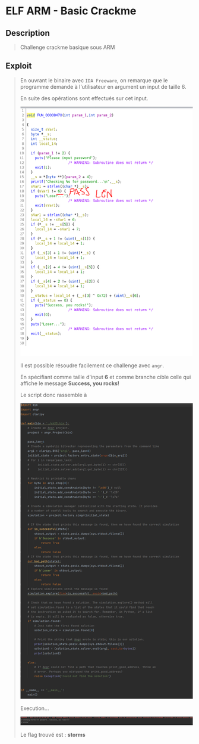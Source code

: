 # ELF ARM - Basic Crackme

## Description
> Challenge crackme basique sous ARM
> 
## Exploit
> 
> En ouvrant le binaire avec `IDA Freeware`, on remarque que le programme demande à l'utilisateur en argument un input de taille 6.
> 
> En suite des opérations sont effectués sur cet input.
> 
> ![search](function.PNG)
> 
> Il est possible résoudre facilement ce challenge avec `angr`.
> 
> En spécifiant comme taille d'input **6** et comme branche cible celle qui affiche le message **Success, you rocks!**
> 
> Le script donc rassemble à 
> 
> ![exp](exploit.PNG)
> 
> Execution...
> 
> ![flag](flag.PNG)
> 
> Le flag trouvé est : **storms**
